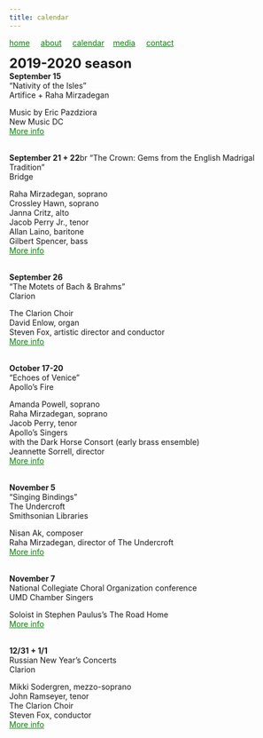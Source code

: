 ```yaml
---
title: calendar
---
```

<style>
a { color: green; } 
</style>
[home](/)&nbsp;&nbsp;&nbsp;&nbsp; [about](/about.html)&nbsp;&nbsp;&nbsp;&nbsp; [calendar](/calendar.html)&nbsp;&nbsp;&nbsp; [media](/media.html)&nbsp;&nbsp;&nbsp;&nbsp; [contact](/contact.html)

<font size="+2">
<b>2019-2020 season</b>
</font>
<br>
<b>September 15</b><br>
“Nativity of the Isles”<br>
Artifice + Raha Mirzadegan<br>

Music by Eric Pazdziora<br>
New Music DC<br><style>
a { color: green; } 
</style>
<a href="https://www.districtnewmusiccoalition.com/new-music-dc-19">More info</a>

<br>
<b>September 21 + 22</b>br
“The Crown: Gems from the English Madrigal Tradition”<br>
Bridge<br>

Raha Mirzadegan, soprano<br>
Crossley Hawn, soprano<br>
Janna Critz, alto<br>
Jacob Perry Jr., tenor<br>
Allan Laino, baritone<br>
Gilbert Spencer, bass<br><style>
a { color: green; } 
</style>
<a href="https://bridgevoices.org/concerts/the_crown.html">More info</a>

<br>
<b>September 26</b><br>
“The Motets of Bach & Brahms”<br>
Clarion<br>

The Clarion Choir<br>
David Enlow, organ<br>
Steven Fox, artistic director and conductor<br><style>
a { color: green; } 
</style>
<a href="http://www.clarionsociety.org/events/2019-20-season/motets.html">More info</a>

<br>
<b>October 17-20</b><br>
“Echoes of Venice”<br>
Apollo’s Fire<br>

Amanda Powell, soprano<br>
Raha Mirzadegan, soprano<br>
Jacob Perry, tenor<br>
Apollo’s Singers<br>
with the Dark Horse Consort (early brass ensemble)<br>
Jeannette Sorrell, director<br><style>
a { color: green; } 
</style>
<a href="https://apollosfire.org/event/echoes-of-venice/">More info</a>

<br>
<b>November 5</b><br>
“Singing Bindings”<br>
The Undercroft<br>
Smithsonian Libraries<br>

Nisan Ak, composer<br>
Raha Mirzadegan, director of The Undercroft<br><style>
a { color: green; } 
</style>
<a href="https://library.si.edu/event/singing-bindings">More info</a>

<br>
<b>November 7</b><br>
National Collegiate Choral Organization conference<br>
UMD Chamber Singers<br>

Soloist in Stephen Paulus’s The Road Home<br><style>
a { color: green; } 
</style>
<a href="https://www.ncco-usa.org/conferences/">More info</a>

<br>
<b>12/31 + 1/1</b><br>
Russian New Year’s Concerts<br>
Clarion<br>

Mikki Sodergren, mezzo-soprano<br>
John Ramseyer, tenor<br>
The Clarion Choir<br>
Steven Fox, conductor<br><style>
a { color: green; } 
</style>
<a href="http://www.clarionsociety.org/events/2019-20-season/vespers.html">More info</a>


